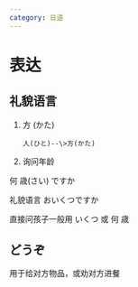 ```yaml
---
category: 日语
---
```

# 表达

## 礼貌语言

1. 方 (かた)

       人(ひと)--\>方(かた)

2. 询问年龄

何 歳(さい) ですか

礼貌语言 おいくつですか

直接问孩子一般用 いくつ  或 何 歳



## どうぞ

用于给对方物品，或劝对方进餐



